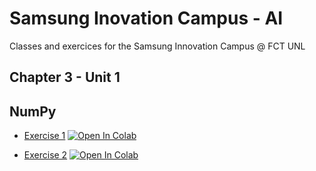 # Samsung Inovation Campus - AI

Classes and exercices for the Samsung Innovation Campus @ FCT UNL

## Chapter 3 - Unit 1
## NumPy

* [Exercise 1](https://github.com/dborges14/SamsungInovationCampus_AI/blob/main/SIC_AI_Chapter.%2003_Coding%20Exercises/ex_0201.ipynb)  [![Open In Colab](https://colab.research.google.com/assets/colab-badge.svg)](https://colab.research.google.com/github/dborges14/SamsungInovationCampus_AI/blob/main/SIC_AI_Chapter.%2003_Coding%20Exercises/ex_0201.ipynb)

* [Exercise 2](https://github.com/dborges14/SamsungInovationCampus_AI/blob/main/SIC_AI_Chapter.%2003_Coding%20Exercises/ex_0202.ipynb)  [![Open In Colab](https://colab.research.google.com/assets/colab-badge.svg)](https://colab.research.google.com/github/dborges14/SamsungInovationCampus_AI/blob/main/SIC_AI_Chapter.%2003_Coding%20Exercises/ex_0202.ipynb)
